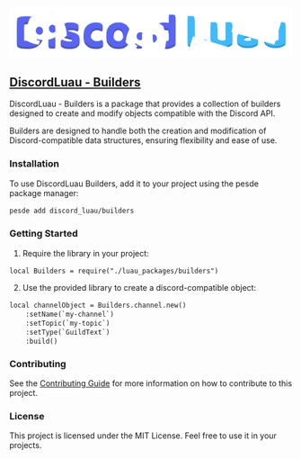 <div align="center">
	<p>
		<a href=""><img src="https://raw.githubusercontent.com/DiscordLuau/.github/master/resource/DiscordLuau-Banner.png" width="512" alt="discord-luau"/></a>
	</p>
</div>

## [DiscordLuau - Builders](https://pesde.dev/packages/discord_luau/builders)

DiscordLuau - Builders is a package that provides a collection of builders designed to create and modify objects compatible with the Discord API.

Builders are designed to handle both the creation and modification of Discord-compatible data structures, ensuring flexibility and ease of use.

### Installation

To use DiscordLuau Builders, add it to your project using the pesde package manager:

```bash
pesde add discord_luau/builders
```

### Getting Started

1. Require the library in your project:
```luau
local Builders = require("./luau_packages/builders")
```

2. Use the provided library to create a discord-compatible object:
```luau
local channelObject = Builders.channel.new()
	:setName(`my-channel`)
	:setTopic(`my-topic`)
	:setType(`GuildText`)
	:build()
```

### Contributing

See the [Contributing Guide](CONTRIBUTING) for more information on how to contribute to this project.

### License
This project is licensed under the MIT License. Feel free to use it in your projects.